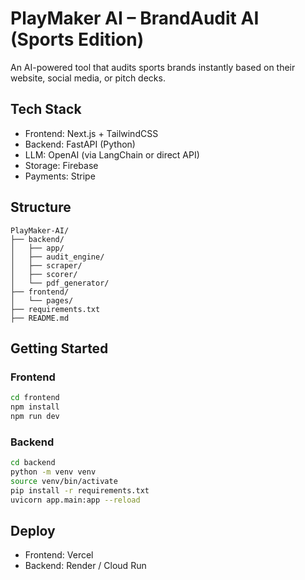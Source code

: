 # PlayMaker AI – BrandAudit AI (Sports Edition)

An AI-powered tool that audits sports brands instantly based on their website, social media, or pitch decks.

## Tech Stack
- Frontend: Next.js + TailwindCSS
- Backend: FastAPI (Python)
- LLM: OpenAI (via LangChain or direct API)
- Storage: Firebase
- Payments: Stripe

## Structure
```
PlayMaker-AI/
├── backend/
│   ├── app/
│   ├── audit_engine/
│   ├── scraper/
│   ├── scorer/
│   └── pdf_generator/
├── frontend/
│   └── pages/
├── requirements.txt
├── README.md
```

## Getting Started

### Frontend
```bash
cd frontend
npm install
npm run dev
```

### Backend
```bash
cd backend
python -m venv venv
source venv/bin/activate
pip install -r requirements.txt
uvicorn app.main:app --reload
```

## Deploy
- Frontend: Vercel
- Backend: Render / Cloud Run
